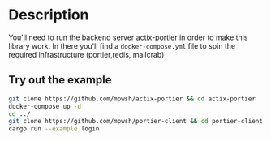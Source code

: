 # Description

You'll need to run the backend server [actix-portier](https://github.com/mpwsh/actix-portier) in order to make this library work.
In there you'll find a `docker-compose.yml` file to spin the required infrastructure (portier,redis, mailcrab)

## Try out the example

```bash
git clone https://github.com/mpwsh/actix-portier && cd actix-portier
docker-compose up -d
cd ../
git clone https://github.com/mpwsh/portier-client && cd portier-client
cargo run --example login
```
